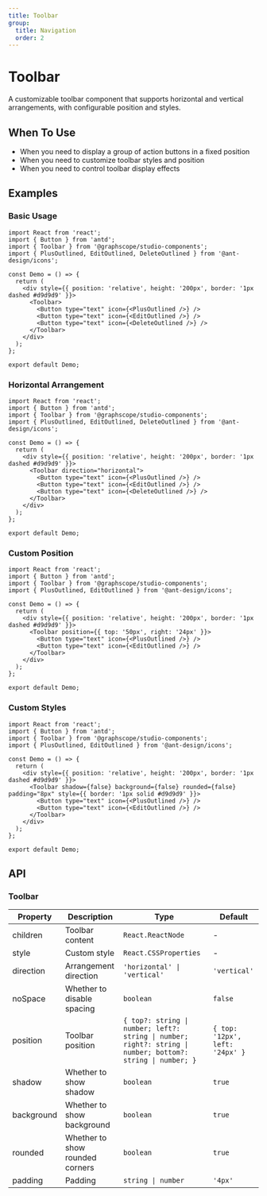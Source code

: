 ```yaml
---
title: Toolbar
group:
  title: Navigation
  order: 2
---
```


# Toolbar

A customizable toolbar component that supports horizontal and vertical arrangements, with configurable position and styles.

## When To Use

- When you need to display a group of action buttons in a fixed position
- When you need to customize toolbar styles and position
- When you need to control toolbar display effects

## Examples

### Basic Usage

```tsx
import React from 'react';
import { Button } from 'antd';
import { Toolbar } from '@graphscope/studio-components';
import { PlusOutlined, EditOutlined, DeleteOutlined } from '@ant-design/icons';

const Demo = () => {
  return (
    <div style={{ position: 'relative', height: '200px', border: '1px dashed #d9d9d9' }}>
      <Toolbar>
        <Button type="text" icon={<PlusOutlined />} />
        <Button type="text" icon={<EditOutlined />} />
        <Button type="text" icon={<DeleteOutlined />} />
      </Toolbar>
    </div>
  );
};

export default Demo;
```

### Horizontal Arrangement

```tsx
import React from 'react';
import { Button } from 'antd';
import { Toolbar } from '@graphscope/studio-components';
import { PlusOutlined, EditOutlined, DeleteOutlined } from '@ant-design/icons';

const Demo = () => {
  return (
    <div style={{ position: 'relative', height: '200px', border: '1px dashed #d9d9d9' }}>
      <Toolbar direction="horizontal">
        <Button type="text" icon={<PlusOutlined />} />
        <Button type="text" icon={<EditOutlined />} />
        <Button type="text" icon={<DeleteOutlined />} />
      </Toolbar>
    </div>
  );
};

export default Demo;
```

### Custom Position

```tsx
import React from 'react';
import { Button } from 'antd';
import { Toolbar } from '@graphscope/studio-components';
import { PlusOutlined, EditOutlined } from '@ant-design/icons';

const Demo = () => {
  return (
    <div style={{ position: 'relative', height: '200px', border: '1px dashed #d9d9d9' }}>
      <Toolbar position={{ top: '50px', right: '24px' }}>
        <Button type="text" icon={<PlusOutlined />} />
        <Button type="text" icon={<EditOutlined />} />
      </Toolbar>
    </div>
  );
};

export default Demo;
```

### Custom Styles

```tsx
import React from 'react';
import { Button } from 'antd';
import { Toolbar } from '@graphscope/studio-components';
import { PlusOutlined, EditOutlined } from '@ant-design/icons';

const Demo = () => {
  return (
    <div style={{ position: 'relative', height: '200px', border: '1px dashed #d9d9d9' }}>
      <Toolbar shadow={false} background={false} rounded={false} padding="8px" style={{ border: '1px solid #d9d9d9' }}>
        <Button type="text" icon={<PlusOutlined />} />
        <Button type="text" icon={<EditOutlined />} />
      </Toolbar>
    </div>
  );
};

export default Demo;
```

## API

### Toolbar

| Property   | Description                     | Type                                                                                                        | Default                         |
| ---------- | ------------------------------- | ----------------------------------------------------------------------------------------------------------- | ------------------------------- |
| children   | Toolbar content                 | `React.ReactNode`                                                                                           | -                               |
| style      | Custom style                    | `React.CSSProperties`                                                                                       | -                               |
| direction  | Arrangement direction           | `'horizontal' \| 'vertical'`                                                                                | `'vertical'`                    |
| noSpace    | Whether to disable spacing      | `boolean`                                                                                                   | `false`                         |
| position   | Toolbar position                | `{ top?: string \| number; left?: string \| number; right?: string \| number; bottom?: string \| number; }` | `{ top: '12px', left: '24px' }` |
| shadow     | Whether to show shadow          | `boolean`                                                                                                   | `true`                          |
| background | Whether to show background      | `boolean`                                                                                                   | `true`                          |
| rounded    | Whether to show rounded corners | `boolean`                                                                                                   | `true`                          |
| padding    | Padding                         | `string \| number`                                                                                          | `'4px'`                         |
